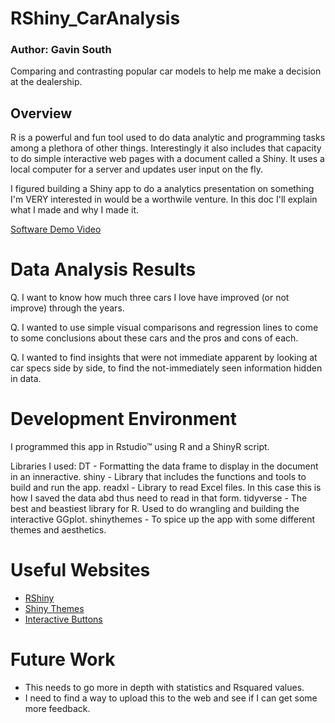 # RShiny_CarAnalysis
### Author: Gavin South
Comparing and contrasting popular car models to help me make a decision at the dealership.

## Overview

R is a powerful and fun tool used to do data analytic and programming tasks among a plethora of other things. Interestingly it also includes that capacity to do simple interactive web pages with a document called a Shiny. It uses a local computer for a server and updates user input on the fly. 

I figured building a Shiny app to do a analytics presentation on something I'm VERY interested in would be a worthwile venture. In this doc I'll explain what I made and why I made it.

[Software Demo Video](https://youtu.be/YE-Ks1ZLOAg)

# Data Analysis Results

Q. I want to know how much three cars I love have improved (or not improve) through the years.

Q. I wanted to use simple visual comparisons and regression lines to come to some conclusions about these cars and the pros and cons of each.

Q. I wanted to find insights that were not immediate apparent by looking at car specs side by side, to find the not-immediately seen information hidden in data.

# Development Environment

I programmed this app in Rstudio™ using R and a ShinyR script. 

Libraries I used:
DT - Formatting the data frame to display in the document in an inneractive.
shiny - Library that includes the functions and tools to build and run the app.
readxl - Library to read Excel files. In this case this is how I saved the data abd thus need to read in that form.
tidyverse - The best and beastiest library for R. Used to do wrangling and building the interactive GGplot. 
shinythemes - To spice up the app with some different themes and aesthetics. 

# Useful Websites

* [RShiny](https://shiny.rstudio.com/)
* [Shiny Themes](https://rstudio.github.io/shinythemes/)
* [Interactive Buttons](https://shiny.rstudio.com/articles/action-buttons.html)

# Future Work
* This needs to go more in depth with statistics and Rsquared values.
* I need to find a way to upload this to the web and see if I can get some more feedback.
